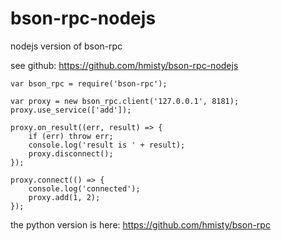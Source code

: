 # bson-rpc-nodejs
nodejs version of bson-rpc

see github: https://github.com/hmisty/bson-rpc-nodejs

```
var bson_rpc = require('bson-rpc');

var proxy = new bson_rpc.client('127.0.0.1', 8181);
proxy.use_service(['add']);

proxy.on_result((err, result) => {
	if (err) throw err;
	console.log('result is ' + result);
	proxy.disconnect();
});
	
proxy.connect(() => {
	console.log('connected');
	proxy.add(1, 2);
});
```

the python version is here: https://github.com/hmisty/bson-rpc


